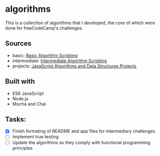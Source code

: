 # algorithms

This is a collection of algorithms that I developed, the core of which were done for freeCodeCamp's challenges.

## Sources

-   basic: [Basic Algorithm Scripting](https://learn.freecodecamp.org/javascript-algorithms-and-data-structures/basic-algorithm-scripting/)
-   intermediate: [Intermediate Algorithm Scripting](https://learn.freecodecamp.org/javascript-algorithms-and-data-structures/intermediate-algorithm-scripting/)
-   projects: [JavaScript Algorithms and Data Structures Projects](https://learn.freecodecamp.org/javascript-algorithms-and-data-structures/javascript-algorithms-and-data-structures-projects/)

## Built with

-   ES6 JavaScript
-   Node.js
-   Mocha and Chai

## Tasks:

-   [x] Finish formating of README and app files for intermediary challenges
-   [ ] Implement true testing
-   [ ] Update the algorithms so they comply with functional programming principles
